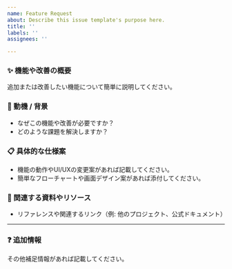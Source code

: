 ```yaml
---
name: Feature Request
about: Describe this issue template's purpose here.
title: ''
labels: ''
assignees: ''

---
```


### ✨ 機能や改善の概要
追加または改善したい機能について簡単に説明してください。

### 🌟 動機 / 背景
- なぜこの機能や改善が必要ですか？
- どのような課題を解決しますか？

### 📋 具体的な仕様案
- 機能の動作やUI/UXの変更案があれば記載してください。
- 簡単なフローチャートや画面デザイン案があれば添付してください。

### 🔗 関連する資料やリソース
- リファレンスや関連するリンク（例: 他のプロジェクト、公式ドキュメント）

---

### ❓ 追加情報
その他補足情報があれば記載してください。
